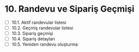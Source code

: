 # 10. Randevu ve Sipariş Geçmişi

- [ ] 10.1. Aktif randevular listesi
- [ ] 10.2. Geçmiş randevular listesi
- [ ] 10.3. Sipariş geçmişi
- [ ] 10.4. Sipariş detayları
- [ ] 10.5. Yeniden randevu oluşturma 